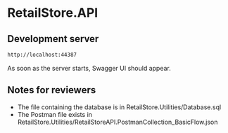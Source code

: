 # RetailStore.API

## Development server

```bash
http://localhost:44387
```

As soon as the server starts, Swagger UI should appear.

## Notes for reviewers

- The file containing the database is in RetailStore.Utilities/Database.sql
- The Postman file exists in RetailStore.Utilities/RetailStoreAPI.PostmanCollection_BasicFlow.json
